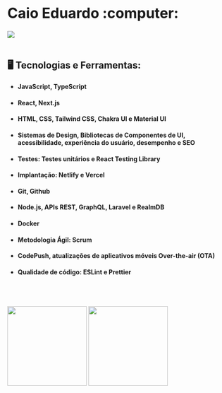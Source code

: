   <div  style="display:flex flex-direction: row;">
    <h1 style="font-size:32px"> Caio Eduardo :computer: </h1>
    <a href="https://www.linkedin.com/in/caio-eduardo-ireno-84941a142/" target="_blank"><img src="https://img.shields.io/badge/-LinkedIn-%230077B5?style=for-the-badge&logo=linkedin&logoColor=white" target="_blank"></a> 
  </div>
  <br>
 <h2> 🖥️ Tecnologias e Ferramentas: </h2>
<ul>
  <li><h4>JavaScript, TypeScript</h4></li>
  <li><h4>React, Next.js</h4></li>
  <li><h4>HTML, CSS, Tailwind CSS, Chakra UI e Material UI</h4></li>
  <li><h4>Sistemas de Design, Bibliotecas de Componentes de UI, acessibilidade, experiência do usuário, desempenho e SEO</h4></li>
  <li><h4>Testes: Testes unitários e React Testing Library</h4></li>
  <li><h4>Implantação: Netlify e Vercel</h4></li>
  <li><h4>Git, Github</h4></li>
  <li><h4>Node.js, APIs REST, GraphQL, Laravel e RealmDB</h4></li>
  <li><h4>Docker</h4></li>
  <li><h4>Metodologia Ágil: Scrum</h4></li>
  <li><h4>CodePush, atualizações de aplicativos móveis Over-the-air (OTA)</h4></li>
  <li><h4>Qualidade de código: ESLint e Prettier</h4></li>
</ul>

 <br>
  <br>
  <br>
  <img height="180em" src="https://github-readme-stats.vercel.app/api?username=caio-ireno&show_icons=true&theme=tokyonight"/>
  <img height="180em" src="https://github-readme-stats.vercel.app/api/top-langs/?username=caio-ireno&layout=compact&langs_count=6&theme=tokyonight&text_color=#fff"/>
  </a>
